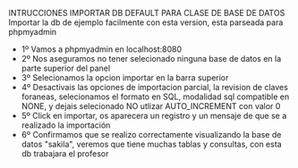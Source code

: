 INTRUCCIONES IMPORTAR DB DEFAULT PARA CLASE DE BASE DE DATOS
Importar la db de ejemplo facilmente con esta version, esta parseada para phpmyadmin
- 1º Vamos a phpmyadmin en localhost:8080
- 2º Nos aseguramos no tener selecionado ninguna base de datos en la parte superior del panel
- 3º Selecionamos la opcion importar en la barra superior
- 4º Desactivais las opciones de importacion parcial, la revision de claves foraneas, selecionamos el formato en SQL, modalidad sql compatible en NONE, y dejais selecionado NO utlizar AUTO_INCREMENT con valor 0 
- 5º Click en importar, os aparecera un registro y un mensaje de que se a realizado la importación
- 6º Confirmamos que se realizo correctamente visualizando la base de datos "sakila", veremos que tiene muchas tablas y consultas, con esta db trabajara el profesor
